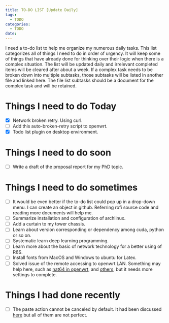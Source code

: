```yaml
---
title: TO-DO LIST [Update Daily]
tags:
  - TODO
categories:
  - TODO
date: 
---
```


I need a to-do list to help me organize my numerous daily tasks. This list categorizes all of things  I need to do in order of urgency. It will keep some of things that have already done for thinking over their logic when there is a complex situation. The list will be updated daily and irrelevant completed items will be cleared after about a week. If a complex task needs to be broken down into multiple subtasks, those subtasks will be listed in another file and linked here. The file list subtasks should be a document for the complex task and will be retained.

# Things I need to do **Today**

- [x] Network broken retry. Using curl.
- [ ] Add this auto-broken-retry script to openwrt.
- [x] Todo list plugin on desktop environment. 

# Things I need to do soon 
- [ ] Write a draft of the proposal report for my PhD topic.

# Things I need to do sometimes
- [ ] It would be even better if the to-do list could pop up in a drop-down menu. I can create an object in github. Referring rofi source code and reading more documents will help me.
- [ ] Summarize installation and configuration of archlinux.
- [ ] Add a curtain to my tower chassis.
- [ ] Learn about version corresponding or dependency among cuda, python or so on.
- [ ] Systematic learn deep learning programming.
- [ ] Learn more about the basic of network technology for a better using of R6S.
- [ ] Install fonts from MacOS and Windows to ubuntu for Latex.
- [ ] Solved issue of the remote accessing to openwrt LAN. Something may help here, such as [nat64 in openwrt](https://openwrt.org/docs/guide-user/network/ipv6/nat64), and [others](https://blog.csdn.net/qq_29688717/article/details/129506914), but it needs more settings to complete.
# Things I had done recently 
- [ ] The paste action cannot be canceled by default. It had been discussed  [here](https://github.com/erebe/greenclip/issues/27) but all of them are not perfect.
